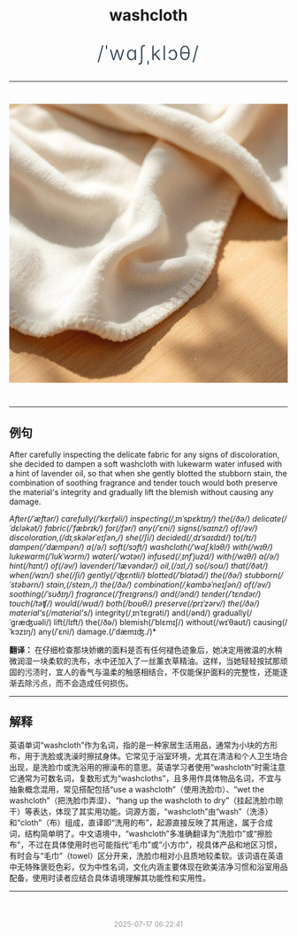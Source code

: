 <div align="center">

# washcloth

<div style="margin: 30px 0;">
<h1 style="font-size: 2.5em; font-weight: 300; letter-spacing: 2px; margin: 0; color: #2c3e50;">
/ˈwɑʃˌklɔθ/
</h1>
</div>

</div>

---

<div align="center" style="margin: 40px 0;">

![washcloth](images/washcloth.png)

</div>

---

## 例句

After carefully inspecting the delicate fabric for any signs of discoloration, she decided to dampen a soft washcloth with lukewarm water infused with a hint of lavender oil, so that when she gently blotted the stubborn stain, the combination of soothing fragrance and tender touch would both preserve the material's integrity and gradually lift the blemish without causing any damage.

*After(/ˈæftər/) carefully(/ˈkɛrfəli/) inspecting(/ˌɪnˈspɛktɪŋ/) the(/ðə/) delicate(/ˈdɛləkət/) fabric(/ˈfæbrɪk/) for(/fər/) any(/ˈɛni/) signs(/saɪnz/) of(/əv/) discoloration,(/dɪˌskələrˈeɪʃən,/) she(/ʃi/) decided(/ˌdɪˈsaɪdɪd/) to(/tɪ/) dampen(/ˈdæmpən/) a(/ə/) soft(/sɔft/) washcloth(/ˈwɑʃˌklɔθ/) with(/wɪθ/) lukewarm(/ˈlukˈwɔrm/) water(/ˈwɔtər/) infused(/ˌɪnfˈjuzd/) with(/wɪθ/) a(/ə/) hint(/hɪnt/) of(/əv/) lavender(/ˈlævəndər/) oil,(/ɔɪl,/) so(/soʊ/) that(/ðət/) when(/wɪn/) she(/ʃi/) gently(/ˈʤɛntli/) blotted(/ˈblɑtəd/) the(/ðə/) stubborn(/ˈstəbərn/) stain,(/steɪn,/) the(/ðə/) combination(/ˌkɑmbəˈneɪʃən/) of(/əv/) soothing(/ˈsuðɪŋ/) fragrance(/ˈfreɪgrəns/) and(/ənd/) tender(/ˈtɛndər/) touch(/təʧ/) would(/wʊd/) both(/boʊθ/) preserve(/prɪˈzərv/) the(/ðə/) material's(/material's*/) integrity(/ˌɪnˈtɛgrəti/) and(/ənd/) gradually(/ˈgræʤuəli/) lift(/lɪft/) the(/ðə/) blemish(/ˈblɛmɪʃ/) without(/wɪˈθaʊt/) causing(/ˈkɔzɪŋ/) any(/ˈɛni/) damage.(/ˈdæmɪʤ./)*

**翻译：** 在仔细检查那块娇嫩的面料是否有任何褪色迹象后，她决定用微温的水稍微润湿一块柔软的洗布，水中还加入了一丝薰衣草精油。这样，当她轻轻按拭那顽固的污渍时，宜人的香气与温柔的触感相结合，不仅能保护面料的完整性，还能逐渐去除污点，而不会造成任何损伤。

---

## 解释

英语单词“washcloth”作为名词，指的是一种家居生活用品，通常为小块的方形布，用于洗脸或洗澡时擦拭身体。它常见于浴室环境，尤其在清洁和个人卫生场合出现，是洗脸巾或洗浴用的擦澡布的意思。英语学习者使用“washcloth”时需注意它通常为可数名词，复数形式为“washcloths”，且多用作具体物品名词，不宜与抽象概念混用，常见搭配包括“use a washcloth”（使用洗脸巾）、“wet the washcloth”（把洗脸巾弄湿）、“hang up the washcloth to dry”（挂起洗脸巾晾干）等表达，体现了其实用功能。词源方面，“washcloth”由“wash”（洗涤）和“cloth”（布）组成，直译即“洗用的布”，起源直接反映了其用途，属于合成词，结构简单明了。中文语境中，“washcloth”多准确翻译为“洗脸巾”或“擦脸布”，不过在具体使用时也可能指代“毛巾”或“小方巾”，视具体产品和地区习惯，有时会与“毛巾”（towel）区分开来，洗脸巾相对小且质地较柔软。该词语在英语中无特殊褒贬色彩，仅为中性名词，文化内涵主要体现在欧美洁净习惯和浴室用品配备，使用时读者应结合具体语境理解其功能性和实用性。


---

<div align="center" style="margin-top: 50px;">
<small style="color: #999; font-size: 0.9em;">2025-07-17 06:22:41</small>
</div>
